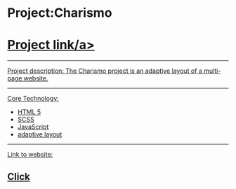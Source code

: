 <h1>Project:Charismo</h1>
<h1><a href="https://charismo-layout.vercel.app/index.html">Project link/a></h1>

---

Project description: The Charismo project is an adaptive layout of a multi-page website. 

--- 

Core Technology:
- HTML 5
- SCSS
- JavaScript
- adaptive layout
---

Link to website: <h2><a href="https://charismo-layout.vercel.app/index.html"> Click </a></h2>
